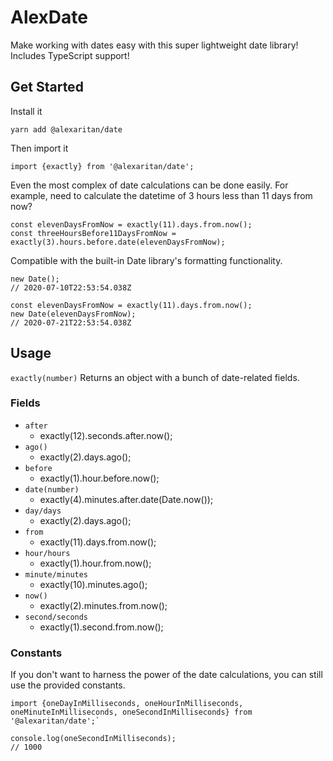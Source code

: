 # AlexDate
Make working with dates easy with this super lightweight date library! Includes TypeScript support!

## Get Started
Install it

`yarn add @alexaritan/date`

Then import it

`import {exactly} from '@alexaritan/date';`

Even the most complex of date calculations can be done easily. For example, need to calculate the datetime of 3 hours less than 11 days from now?

```
const elevenDaysFromNow = exactly(11).days.from.now();
const threeHoursBefore11DaysFromNow = exactly(3).hours.before.date(elevenDaysFromNow);
```

Compatible with the built-in Date library's formatting functionality.

```
new Date();
// 2020-07-10T22:53:54.038Z

const elevenDaysFromNow = exactly(11).days.from.now();
new Date(elevenDaysFromNow);
// 2020-07-21T22:53:54.038Z
```

## Usage

`exactly(number)` Returns an object with a bunch of date-related fields.

### Fields
- `after`
  - exactly(12).seconds.after.now();
- `ago()`
  - exactly(2).days.ago();
- `before`
  - exactly(1).hour.before.now();
- `date(number)`
  - exactly(4).minutes.after.date(Date.now());
- `day/days`
  - exactly(2).days.ago();
- `from`
  - exactly(11).days.from.now();
- `hour/hours`
  - exactly(1).hour.from.now();
- `minute/minutes`
  - exactly(10).minutes.ago();
- `now()`
  - exactly(2).minutes.from.now();
- `second/seconds`
  - exactly(1).second.from.now();

### Constants
If you don't want to harness the power of the date calculations, you can still use the provided constants.

```
import {oneDayInMilliseconds, oneHourInMilliseconds, oneMinuteInMilliseconds, oneSecondInMilliseconds} from '@alexaritan/date';`

console.log(oneSecondInMilliseconds);
// 1000
```